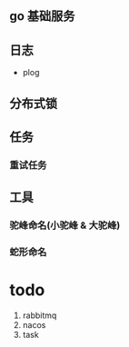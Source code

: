 go 基础服务
---

## 日志
- plog


## 分布式锁


## 任务
### 重试任务


## 工具
### 驼峰命名(小驼峰 & 大驼峰)

### 蛇形命名


# todo
1. rabbitmq
2. nacos
3. task
